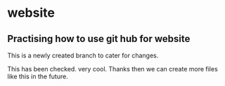 # website
## Practising how to use git hub for website
This is a newly created branch to cater for changes.

This has been checked. very cool. Thanks then we can create more files like this in the future.
